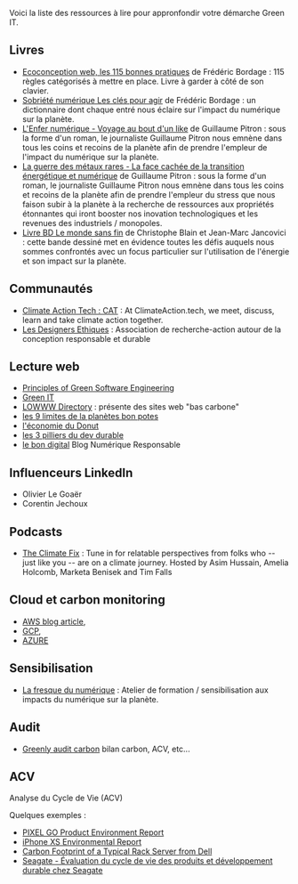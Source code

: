 Voici la liste des ressources à lire pour appronfondir votre démarche Green IT.


## Livres

* [Ecoconception web, les 115 bonnes pratiques](https://www.eyrolles.com/Informatique/Livre/ecoconception-web-les-115-bonnes-pratiques-9782212678062/) de Frédéric Bordage : 115 règles catégorisés à mettre en place. Livre à garder à côté de son clavier.
* [Sobriété numérique Les clés pour agir](https://www.eyrolles.com/Informatique/Livre/sobriete-numerique-9782283032152/) de Frédéric Bordage : un dictionnaire dont chaque entré nous éclaire sur l'impact du numérique sur la planète.
* [L'Enfer numérique - Voyage au bout d'un like](https://www.decitre.fr/livres/l-enfer-numerique-9791020909961.html) de Guillaume Pitron : sous la forme d'un roman, le journaliste Guillaume Pitron nous emnène dans tous les coins et recoins de la planète afin de prendre l'empleur de l'impact du numérique sur la planète.
* [La guerre des métaux rares - La face cachée de la transition énergétique et numérique](https://www.decitre.fr/livres/la-guerre-des-metaux-rares-9791020907172.html) de Guillaume Pitron : sous la forme d'un roman, le journaliste Guillaume Pitron nous emnène dans tous les coins et recoins de la planète afin de prendre l'empleur du stress que nous faison subir à la planète à la recherche de ressources aux propriétés étonnantes qui iront booster nos inovation technologiques et les revenues des industriels / monopoles.
* [Livre BD Le monde sans fin](https://livre.fnac.com/a14927391/Christophe-Blain-Le-Monde-sans-fin-miracle-energetique-et-derive-climatique) de Christophe Blain et Jean-Marc Jancovici : cette bande dessiné met en évidence toutes les défis auquels nous sommes confrontés avec un focus particulier sur l'utilisation de l'énergie et son impact sur la  planète.

## Communautés

* [Climate Action Tech : CAT](https://climateaction.tech/) : At ClimateAction.tech, we meet, discuss, learn and take climate action together.
* [Les Designers Ethiques](https://designersethiques.org/) : Association de recherche-action autour de la conception responsable et durable

## Lecture web

* [Principles of Green Software Engineering](https://principles.green/)
* [Green IT](https://www.greenit.fr/)
* [LOWWW Directory](https://lowww.directory/) : présente des sites web "bas carbone"
* [les 9 limites de la planètes bon potes](https://bonpote.com/la-5eme-limite-planetaire-vient-detre-officiellement-franchie-et-tout-le-monde-sen-fout/)
* [l'économie du Donut](https://www.oxfamfrance.org/actualite/la-theorie-du-donut-une-nouvelle-economie-est-possible/)
* [les 3 pilliers du dev durable](https://www.greenly.earth/blog/3-piliers-developpement-durable)
* [le bon digital](https://lebondigital.com/) Blog Numérique Responsable

## Influenceurs LinkedIn

* Olivier Le Goaër
* Corentin Jechoux

## Podcasts

* [The Climate Fix](https://theclimatefix.com/) : Tune in for relatable perspectives from folks who -- just like you -- are on a climate journey. Hosted by Asim Hussain, Amelia Holcomb, Marketa Benisek and Tim Falls

## Cloud et carbon monitoring

* [AWS blog article](https://aws.amazon.com/fr/about-aws/whats-new/2022/03/aws-launches-customer-carbon-footprint-tool/), 
* [GCP](https://cloud.google.com/carbon-footprint#section-6), 
* [AZURE](https://azure.microsoft.com/fr-fr/blog/microsoft-sustainability-calculator-helps-enterprises-analyze-the-carbon-emissions-of-their-it-infrastructure/)

## Sensibilisation

* [La fresque du numérique](https://www.fresquedunumerique.org/) : Atelier de formation / sensibilisation aux impacts du numérique sur la planète.

## Audit 

* [Greenly audit carbon](https://www.greenly.earth/) bilan carbon, ACV, etc...

## ACV

Analyse du Cycle de Vie (ACV)

Quelques exemples :

* [PIXEL GO Product Environment Report](https://services.google.com/fh/files/misc/pixelbookgo_productenvironmentreport.pdf)
* [iPhone XS Environmental Report](https://www.apple.com/environment/pdf/products/iphone/iPhone_XS_PER_sept2018.pdf)
* [Carbon Footprint of a Typical Rack Server from Dell](http://i.dell.com/sites/content/corporate/corp-comm/en/documents/dell-server-carbon-footprint-whitepaper.pdf)
* [Seagate - Évaluation du cycle de vie des produits et développement durable chez Seagate](https://www.seagate.com/fr/fr/global-citizenship/life-cycle-assessment/)




